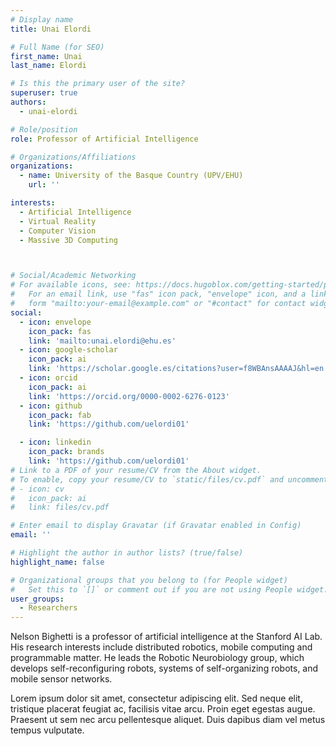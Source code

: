 ```yaml
---
# Display name
title: Unai Elordi

# Full Name (for SEO)
first_name: Unai  
last_name: Elordi

# Is this the primary user of the site?
superuser: true
authors:
  - unai-elordi

# Role/position
role: Professor of Artificial Intelligence

# Organizations/Affiliations
organizations:
  - name: University of the Basque Country (UPV/EHU)
    url: ''

interests:
  - Artificial Intelligence
  - Virtual Reality
  - Computer Vision
  - Massive 3D Computing



# Social/Academic Networking
# For available icons, see: https://docs.hugoblox.com/getting-started/page-builder/#icons
#   For an email link, use "fas" icon pack, "envelope" icon, and a link in the
#   form "mailto:your-email@example.com" or "#contact" for contact widget.
social:
  - icon: envelope
    icon_pack: fas
    link: 'mailto:unai.elordi@ehu.es'
  - icon: google-scholar
    icon_pack: ai
    link: 'https://scholar.google.es/citations?user=f8WBAnsAAAAJ&hl=en'
  - icon: orcid
    icon_pack: ai
    link: 'https://orcid.org/0000-0002-6276-0123'
  - icon: github
    icon_pack: fab
    link: 'https://github.com/uelordi01'

  - icon: linkedin
    icon_pack: brands
    link: 'https://github.com/uelordi01'
# Link to a PDF of your resume/CV from the About widget.
# To enable, copy your resume/CV to `static/files/cv.pdf` and uncomment the lines below.
# - icon: cv
#   icon_pack: ai
#   link: files/cv.pdf

# Enter email to display Gravatar (if Gravatar enabled in Config)
email: ''

# Highlight the author in author lists? (true/false)
highlight_name: false

# Organizational groups that you belong to (for People widget)
#   Set this to `[]` or comment out if you are not using People widget.
user_groups:
  - Researchers
---
```


Nelson Bighetti is a professor of artificial intelligence at the Stanford AI Lab. His research interests include distributed robotics, mobile computing and programmable matter. He leads the Robotic Neurobiology group, which develops self-reconfiguring robots, systems of self-organizing robots, and mobile sensor networks.

Lorem ipsum dolor sit amet, consectetur adipiscing elit. Sed neque elit, tristique placerat feugiat ac, facilisis vitae arcu. Proin eget egestas augue. Praesent ut sem nec arcu pellentesque aliquet. Duis dapibus diam vel metus tempus vulputate.
